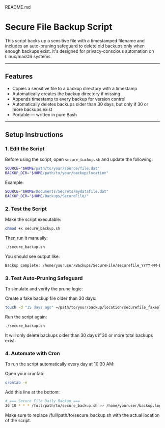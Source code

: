 README.md 

# Secure File Backup Script

This script backs up a sensitive file with a timestamped filename and includes an auto-pruning safeguard to delete old backups only when enough backups exist. It's designed for privacy-conscious automation on Linux/macOS systems.

---

## Features

- Copies a sensitive file to a backup directory with a timestamp
- Automatically creates the backup directory if missing
- Appends timestamp to every backup for version control
- Automatically deletes backups older than 30 days, but only if 30 or more backups exist
- Portable — written in pure Bash

---

## Setup Instructions

### 1. Edit the Script

Before using the script, open `secure_backup.sh` and update the following:

```bash
SOURCE="$HOME/path/to/your/source/file.dat"
BACKUP_DIR="$HOME/path/to/your/backup/location"
```
Example:
```bash
SOURCE="$HOME/Documents/Secrets/mydatafile.dat"
BACKUP_DIR="$HOME/Backups/SecureFile/"
```
### 2. Test the Script

Make the script executable:
```bash
chmod +x secure_backup.sh
```
Then run it manually:
```bash
./secure_backup.sh
```
You should see output like:
```bash
Backup complete: /home/youruser/Backups/SecureFile/securefile_YYYY-MM-DD_HH-MM-SS.dat
```
### 3. Test Auto-Pruning Safeguard

To simulate and verify the prune logic:

Create a fake backup file older than 30 days:
```bash
touch -d "35 days ago" ~/path/to/your/backup/location/securefile_fakeold.dat
```
Run the script again:
```bash
./secure_backup.sh
```
It will only delete backups older than 30 days if 30 or more total backups exist.

### 4. Automate with Cron

To run the script automatically every day at 10:30 AM:

Open your crontab:
```bash
crontab -e
```
Add this line at the bottom:
```bash
# === Secure File Daily Backup ===
30 10 * * * /full/path/to/secure_backup.sh >> /home/youruser/backup.log 2>&1
```
Make sure to replace /full/path/to/secure_backup.sh with the actual location of the script.